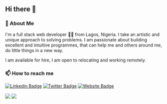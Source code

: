 ## Hi there 👋

### 🙋️ About Me
I'm a full stack web developer 👩‍💻️ from Lagos, Nigeria. I take an artistic and unique approach to solving problems. I am passionate about building excellent and intuitive programmes, that can help me and others around me, do little things in a new way.

I am available for hire, I am open to relocating and working remotely.

### 📫 How to reach me
<p align = "center"> 
  
[![Linkedin Badge](https://img.shields.io/badge/-audrey-blue?style=flat-square&logo=Linkedin&logoColor=white&link=https://www.linkedin.com/in/emmanuella-anita-odiaka/)](https://www.linkedin.com/in/emmanuella-anita-odiaka/)
  [![Twitter Badge](https://img.shields.io/badge/-@audreyellaxo_-1ca0f1?style=flat-square&labelColor=1ca0f1&logo=twitter&logoColor=white&link=https://twitter.com/o___audrey_xo)](https://twitter.com/o___audrey_xo)
  [![Website Badge](https://img.shields.io/badge/-portfolio_-indigo?style=flat-square&labelColor=indigo&logo=chain&logoColor=white&link=https://audrey-ella.herokuapp.com/)](https://audrey-ella.herokuapp.com/)

<img align="center" src='https://github-readme-stats.vercel.app/api/top-langs/?username=Audrey-Ella-xo&hide=html&layout=compact'>
<img align="center" src='https://github-readme-stats.vercel.app/api?username=Audrey-Ella-xo&hide=issues,contribs'>
</p> 
